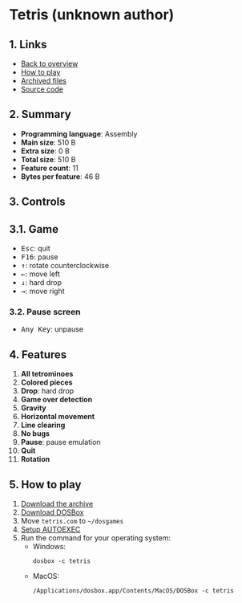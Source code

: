 # Tetris (unknown author)

## 1. Links

- [Back to overview](../README.md)
- [How to play](#5-how-to-play)
- [Archived files](https://github.com/nineteendo/tetris4karchive/tree/main/tetris/archive)
- [Source code](https://github.com/netspooky/hardcode/tree/master/00512/dos/tetris)

## 2. Summary

- **Programming language**: Assembly
- **Main size**: 510 B
- **Extra size**: 0 B
- **Total size**: 510 B
- **Feature count**: 11
- **Bytes per feature**: 46 B

## 3. Controls

## 3.1. Game

- <kbd>Esc</kbd>: quit
- <kbd>F16</kbd>: pause
- <kbd>↑</kbd>: rotate counterclockwise
- <kbd>←</kbd>: move left
- <kbd>↓</kbd>: hard drop
- <kbd>→</kbd>: move right

### 3.2. Pause screen

- <kbd>Any Key</kbd>: unpause

## 4. Features

1. **All tetrominoes**
2. **Colored pieces**
3. **Drop**: hard drop
4. **Game over detection**
5. **Gravity**
6. **Horizontal movement**
7. **Line clearing**
8. **No bugs**
9. **Pause**: pause emulation
10. **Quit**
11. **Rotation**

## 5. How to play

1. [Download the archive](https://codeload.github.com/nineteendo/tetris4karchive/zip/refs/heads/main)
2. [Download DOSBox](https://sourceforge.net/projects/dosbox/files/latest/download)
3. Move `tetris.com` to `~/dosgames`
4. [Setup AUTOEXEC](https://dosbox.com/wiki/AUTOEXEC)
5. Run the command for your operating system:
    - Windows:
        ```shell
        dosbox -c tetris
        ```
    - MacOS:
        ```shell
        /Applications/dosbox.app/Contents/MacOS/DOSBox -c tetris
        ```
